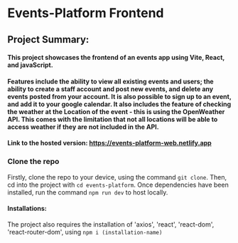 # Events-Platform Frontend

## Project Summary:

#### This project showcases the frontend of an events app using Vite, React, and javaScript.

#### Features include the ability to view all existing events and users; the ability to create a staff account and post new events, and delete any events posted from your account. It is also possible to sign up to an event, and add it to your google calendar. It also includes the feature of checking the weather at the Location of the event - this is using the OpenWeather API. This comes with the limitation that not all locations will be able to access weather if they are not included in the API.

#### Link to the hosted version: https://events-platform-web.netlify.app

### Clone the repo

Firstly, clone the repo to your device, using the command `git clone`.
Then, cd into the project with `cd events-platform`.
Once dependencies have been installed, run the command `npm run dev` to host locally.

#### Installations:

The project also requires the installation of 'axios', 'react', 'react-dom', 'react-router-dom', using `npm i (installation-name)`
